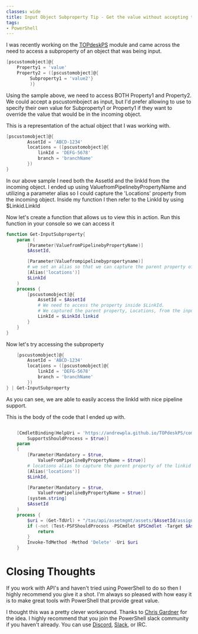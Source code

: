 ```yaml
---
classes: wide
title: Input Object Subproperty Tip - Get the value without accepting the whole object!
tags:
- PowerShell
---
```


I was recently working on the [TOPdeskPS](https://github.com/andrewpla/topdeskps) module and came across the need to access a subproperty of an object that was being input.

```powershell
[pscustomobject]@{
    Property1 = 'value'
    Property2 = ([pscustomobject]@{
         Subproperty1 = 'value2'}
         )}
```

Using the sample above, we need to access BOTH Property1 and Property2. We could accept a pscustomboject as input, but I'd prefer allowing to use to specify their own value for Subproperty1 or Property1 if they want to override the value that would be in the incoming object.

This is a representation of the actual object that I was working with.

```powershell
[pscustomobject]@{
        AssetId = 'ABCD-1234'
        locations = ([pscustomobject]@{
            linkId = 'DEFG-5678'
            branch = 'branchName'
        })
}
```

In our above sample I need both the AssetId and the linkId from the incoming object. I ended up using ValuefromPipelinebyPropertyName and utilizing a parameter alias so I could capture the 'Locations' property from the incoming object. Inside my function I then refer to the LinkId by using $Linkid.LinkId

Now let's create a function that allows us to view this in action. Run this function in your console so we can access it

```powershell
function Get-InputSubproperty{
    param (
        [Parameter(ValuefromPipelinebyPropertyName)]
        $AssetId,

        [Parameter(Valuefrompipelinebypropertyname)]
        # we set an alias so that we can capture the parent property of our LinkId, locations.
        [Alias('locations')]
        $LinkId
    )
    process {
        [pscustomobject]@{
            AssetId = $AssetId
            # We need to access the property inside $LinkId.
            # We captured the parent property, Locations, from the input object so we need to refer to the linkId inside the object.
            LinkId = $LinkId.linkid
        }
    }
}
```

Now let's try accessing the subproperty

```powershell
    [pscustomobject]@{
        AssetId = 'ABCD-1234'
        locations = ([pscustomobject]@{
            linkId = 'DEFG-5678'
            branch = 'branchName'
        })
} | Get-InputSubproperty
```
As you can see, we are able to easily access the linkId with nice pipeline support.

This is the body of the code that I ended up with.

```powershell

    [CmdletBinding(HelpUri = 'https://andrewpla.github.io/TOPdeskPS/commands/TOPdeskPS/Remove-TdAssetAssignment',
        SupportsShouldProcess = $true)]
    param
    (
        [Parameter(Mandatory = $true,
            ValueFromPipelineByPropertyName = $true)]
        # locations alias to capture the parent property of the linkid
        [Alias('locations')]
        $LinkId,

        [Parameter(Mandatory = $true,
            ValueFromPipelineByPropertyName = $true)]
        [system.string]
        $AssetId
    )
    process {
        $uri = (Get-TdUrl) + "/tas/api/assetmgmt/assets/$AssetId/assignments/$($LinkId.linkId)"
        if (-not (Test-PSFShouldProcess -PSCmdlet $PSCmdlet -Target $AssetId -Action "Removing asset assignment $($LinkId.linkId).")) {
            return
        }
        Invoke-TdMethod -Method 'Delete' -Uri $uri
    }

```

# Closing Thoughts

If you work with API's and haven't tried using PowerShell to do so then I highly recommend you give it a shot. I'm always so pleased with how easy it is to make great tools with PowerShell that provide great value.

I thought this was a pretty clever workaround. Thanks to [Chris Gardner](https://twitter.com/halbaradkenafin) for the idea. I highly recommend that you join the PowerShell slack community if you haven't already. You can use [Discord](https://j.mp/psdiscord), [Slack](https://j.mp/psdiscord), or IRC.
